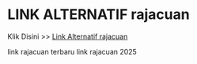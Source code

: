 # LINK ALTERNATIF rajacuan

Klik Disini >> <a href="https://linksto.pages.dev/">Link Alternatif rajacuan </a>

link rajacuan terbaru
link rajacuan 2025
